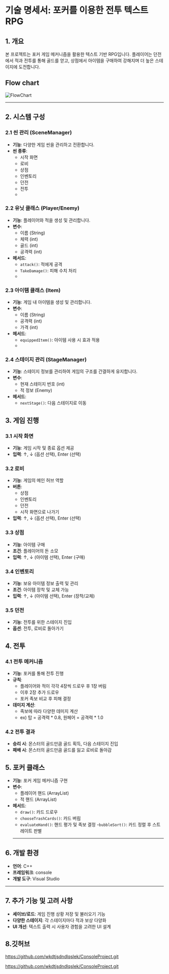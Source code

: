 # 기술 명세서: 포커를 이용한 전투 텍스트 RPG

## 1. 개요

본 프로젝트는 포커 게임 메커니즘을 활용한 텍스트 기반 RPG입니다. 플레이어는 던전에서 적과 전투를 통해 골드를 얻고, 상점에서 아이템을 구매하여 강해지며 더 높은 스테이지에 도전합니다.

## Flow chart

![FlowChart](https://github.com/user-attachments/assets/a4fa23df-95d3-4577-8460-94c00624e708)

---

## 2. 시스템 구성

### 2.1 씬 관리 (SceneManager)

- **기능**: 다양한 게임 씬을 관리하고 전환합니다.
- **씬 종류**:
    - 시작 화면
    - 로비
    - 상점
    - 인벤토리
    - 던전
    - 전투
    - 

### 2.2 유닛 클래스 (Player/Enemy)

- **기능**: 플레이어와 적을 생성 및 관리합니다.
- **변수**:
    - 이름 (String)
    - 체력 (int)
    - 골드 (int)
    - 공격력 (int)
- **메서드**:
    - `attack()`: 적에게 공격
    - `TakeDamage()`: 피해 수치 처리
    - 

### 2.3 아이템 클래스 (Item)

- **기능**: 게임 내 아이템을 생성 및 관리합니다.
- **변수**:
    - 이름 (String)
    - 공격력 (int)
    - 가격 (int)
- **메서드**:
    - `equippedItem()`: 아이템 사용 시 효과 적용
    - 

### 2.4 스테이지 관리 (StageManager)

- **기능**: 스테이지 정보를 관리하여 게임의 구조를 간결하게 유지합니다.
- **변수**:
    - 현재 스테이지 번호 (int)
    - 적 정보 (Enemy)
- **메서드**:
    - `nextStage()`: 다음 스테이지로 이동
    

## 3. 게임 진행

### 3.1 시작 화면

- **기능**: 게임 시작 및 종료 옵션 제공
- **입력**: ↑, ↓ (옵션 선택), Enter (선택)

### 3.2 로비

- **기능**: 게임의 메인 허브 역할
- **버튼**:
    - 상점
    - 인벤토리
    - 던전
    - 시작 화면으로 나가기
- **입력**: ↑, ↓ (옵션 선택), Enter (선택)

### 3.3 상점

- **기능**: 아이템 구매
- **조건**: 플레이어의 돈 소모
- **입력**: ↑, ↓ (아이템 선택), Enter (구매)

### 3.4 인벤토리

- **기능**: 보유 아이템 정보 출력 및 관리
- **조건**: 아이템 장착 및 교체 가능
- **입력**: ↑, ↓ (아이템 선택), Enter (장착/교체)

### 3.5 던전

- **기능**: 전투를 위한 스테이지 진입
- **옵션**: 전투, 로비로 돌아가기

## 4. 전투

### 4.1 전투 메커니즘

- **기능**: 포커를 통해 전투 진행
- **규칙**:
    - 플레이어와 적이 각각 4장씩 드로우 후 1장 버림
    - 이후 2장 추가 드로우
    - 포커 족보 비교 후 피해 결정
- **데미지 계산**:
    - 족보에 따라 다양한 데미지 계산
    - ex) 탑 = 공격력 * 0.8, 원페어 = 공격력 * 1.0

### 4.2 전투 결과

- **승리 시**: 몬스터의 골드만큼 골드 획득, 다음 스테이지 진입
- **패배 시**: 몬스터의 골드만큼 골드를 잃고 로비로 돌아감

## 5. 포커 클래스

- **기능**: 포커 게임 메커니즘 구현
- **변수**:
    - 플레이어 핸드 (ArrayList<Card>)
    - 적 핸드 (ArrayList<Card>)
- **메서드**:
    - `draw()`: 카드 드로우
    - `chooseTrashCards()`: 카드 버림
    - `evaluateHand()`: 핸드 평가 및 족보 결정
    -`bubbleSort()`: 카드 정렬 후 스트레이트 판별
    ---
    

## 6. 개발 환경

- **언어**: C++
- **프레임워크**: console
- **개발 도구**: Visual Studio

---

## 7. 추가 기능 및 고려 사항

- **세이브/로드**: 게임 진행 상황 저장 및 불러오기 기능
- **다양한 스테이지**: 각 스테이지마다 적과 보상 다양화
- **UI 개선**: 텍스트 출력 시 사용자 경험을 고려한 UI 설계

## 8.깃허브

https://github.com/wkdtjsdndlqslek/ConsoleProject.git

https://github.com/wkdtjsdndlqslek/ConsoleProject.git
